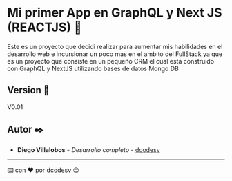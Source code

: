 # Mi primer App en GraphQL y Next JS (REACTJS) 🚀

Este es un proyecto que decidi realizar para aumentar mis habilidades en el desarrollo web e incursionar un poco mas en el ambito del FullStack ya que es un proyecto
que consiste en un pequeño CRM el cual esta construido con GraphQL y NextJS utilizando bases de datos Mongo DB


## Version 📌

V0.01

## Autor ✒️

* **Diego Villalobos** - *Desarrollo completo* - [dcodesv](https://github.com/dcodesv)

---
⌨️ con ❤️ por [dcodesv](https://github.com/dcodesv) 😊
